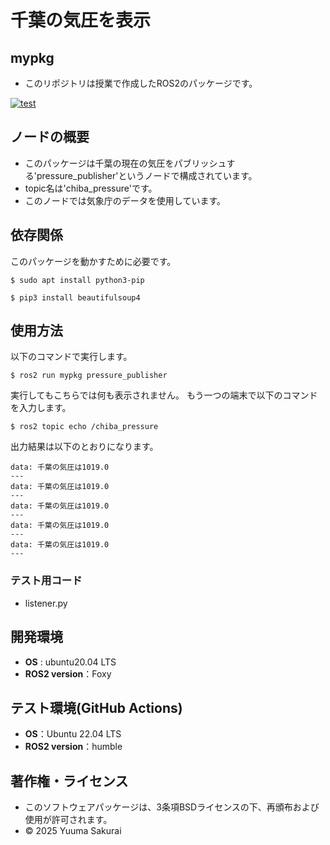 # 千葉の気圧を表示
## mypkg
- このリポジトリは授業で作成したROS2のパッケージです。

[![test](https://github.com/yuumin131/mypkg2/actions/workflows/test.yml/badge.svg)](https://github.com/yuumin131/mypkg2/actions/workflows/test.yml)
## ノードの概要
- このパッケージは千葉の現在の気圧をパブリッシュする'pressure_publisher'というノードで構成されています。
- topic名は'chiba_pressure'です。
- このノードでは気象庁のデータを使用しています。
## 依存関係
このパッケージを動かすために必要です。
```
$ sudo apt install python3-pip
```
```
$ pip3 install beautifulsoup4
``` 
## 使用方法
以下のコマンドで実行します。  
```
$ ros2 run mypkg pressure_publisher
```
実行してもこちらでは何も表示されません。
もう一つの端末で以下のコマンドを入力します。
```
$ ros2 topic echo /chiba_pressure
```
出力結果は以下のとおりになります。
```
data: 千葉の気圧は1019.0
---
data: 千葉の気圧は1019.0
---
data: 千葉の気圧は1019.0
---
data: 千葉の気圧は1019.0
---
data: 千葉の気圧は1019.0
---
```
### テスト用コード
- listener.py
## 開発環境
- **OS** : ubuntu20.04 LTS
- **ROS2 version**：Foxy
## テスト環境(GitHub Actions)
- **OS**：Ubuntu 22.04 LTS
- **ROS2 version**：humble
## 著作権・ライセンス
- このソフトウェアパッケージは、3条項BSDライセンスの下、再頒布および使用が許可されます。
- © 2025 Yuuma Sakurai

